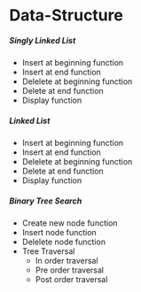 # Data-Structure

##### Singly Linked List
<ul>
  <li>Insert at beginning function</li>
  <li>Insert at end function</li>
  <li>Delelete at beginning function</li>
  <li>Delete at end function</li>
  <li>Display function</li>
</ul>

##### Linked List
<ul>
  <li>Insert at beginning function</li>
  <li>Insert at end function</li>
  <li>Delelete at beginning function</li>
  <li>Delete at end function</li>
  <li>Display function</li>
</ul>

##### Binary Tree Search
<ul>
  <li>Create new node function</li>
  <li>Insert node function</li>
  <li>Delelete node function</li>
  <li>Tree Traversal
    <ul>
      <li>In order traversal</li>
      <li>Pre order traversal</li>
      <li>Post order traversal</li>
    </ul>
  </li>
</ul>
